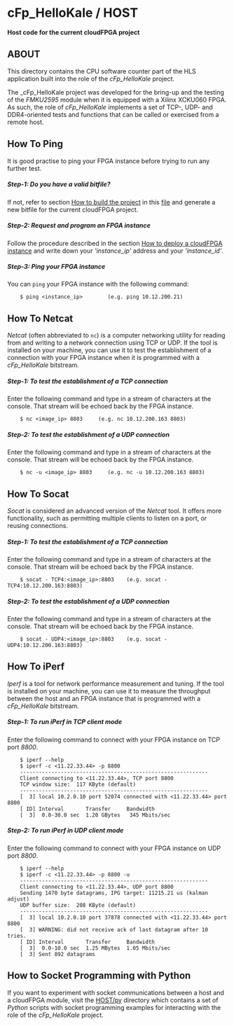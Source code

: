 cFp_HelloKale / HOST
===================
**Host code for the current cloudFPGA project**

## ABOUT
This directory contains the CPU software counter part of the HLS application built into 
the role of the _cFp_HelloKale_ project.

The _cFp_HelloKale project was developed for the bring-up and the testing of the _FMKU2595_ 
module when it is equipped with a Xilinx XCKU060 FPGA. As such, the role of _cFp_HelloKale_ 
implements a set of TCP-, UDP- and DDR4-oriented tests and functions that can be called or 
exercised from a remote host. 

## How To Ping
It is good practise to ping your FPGA instance before trying to run any further test.

##### Step-1: Do you have a valid bitfile?
If not, refer to section [How to build the project](../README.md#how-to-build-the-project) 
in this [file](../README.md) and generate a new bitfile for the current cloudFPGA project.

##### Step-2: Request and program an FPGA instance
Follow the procedure described in the section 
[How to deploy a cloudFPGA instance](../README.md#how-to-deploy-a-cloudfpga-instance) and 
write down your _'instance_ip'_ address and your _'instance_id'_.

##### Step-3: Ping your FPGA instance
You can `ping` your FPGA instance with the following command:
```
    $ ping <instance_ip>        (e.g. ping 10.12.200.21)
````

## How To Netcat
_Netcat_ (often abbreviated to `nc`) is a computer networking utility for reading from and 
writing to a network connection using TCP or UDP. If the tool is installed on your machine, 
you can use it to test the establishment of a connection with your FPGA instance when it is 
programmed with a _cFp_HelloKale_ bitstream.   

##### Step-1: To test the establishment of a TCP connection
Enter the following command and type in a stream of characters at the console. That 
stream will be echoed back by the FPGA instance.
```
    $ nc <image_ip> 8803     (e.g. nc 10.12.200.163 8803)
```
##### Step-2: To test the establishment of a UDP connection
Enter the following command and type in a stream of characters at the console. That 
stream will be echoed back by the FPGA instance.
```
    $ nc -u <image_ip> 8803     (e.g. nc -u 10.12.200.163 8803)
```

## How To Socat
_Socat_ is considered an advanced version of the _Netcat_ tool. It offers more 
functionality, such as permitting multiple clients to listen on a port, or reusing 
connections.

##### Step-1: To test the establishment of a TCP connection
Enter the following command and type in a stream of characters at the console. That 
stream will be echoed back by the FPGA instance.
```
    $ socat - TCP4:<image_ip>:8803    (e.g. socat - TCP4:10.12.200.163:8803)
```

##### Step-2: To test the establishment of a UDP connection
Enter the following command and type in a stream of characters at the console. That 
stream will be echoed back by the FPGA instance.
```
    $ socat - UDP4:<image_ip>:8803    (e.g. socat - UDP4:10.12.200.163:8803)
```

## How To iPerf 
_Iperf_ is a tool for network performance measurement and tuning. If the tool is 
installed on your machine, you can use it to measure the throughput between the 
host and an FPGA instance that is programmed with a _cFp_HelloKale_ bitstream. 

##### Step-1: To run iPerf in TCP client mode
Enter the following command to connect with your FPGA instance on TCP port *8800*.
```
    $ iperf --help
    $ iperf -c <11.22.33.44> -p 8800
    ------------------------------------------------------------
    Client connecting to <11.22.33.44>, TCP port 8800
    TCP window size:  117 KByte (default)
    ------------------------------------------------------------
    [  3] local 10.2.0.10 port 52074 connected with <11.22.33.44> port 8800
    [ ID] Interval       Transfer     Bandwidth
    [  3]  0.0-30.0 sec  1.20 GBytes   345 Mbits/sec
```

##### Step-2: To run iPerf in UDP client mode
Enter the following command to connect with your FPGA instance on UDP port *8800*.
```
    $ iperf --help
    $ iperf -c <11.22.33.44> -p 8800 -u
    ------------------------------------------------------------
    Client connecting to <11.22.33.44>, UDP port 8800
    Sending 1470 byte datagrams, IPG target: 11215.21 us (kalman adjust)
    UDP buffer size:  208 KByte (default)
    ------------------------------------------------------------
    [  3] local 10.2.0.10 port 37878 connected with <11.22.33.44> port 8800
    [  3] WARNING: did not receive ack of last datagram after 10 tries.
    [ ID] Interval       Transfer     Bandwidth
    [  3]  0.0-10.0 sec  1.25 MBytes  1.05 Mbits/sec
    [  3] Sent 892 datagrams
```

## How to Socket Programming with Python 
If you want to experiment with socket communications between a host and a cloudFPGA module,
visit the [HOST/py](./py/README.md) directory which contains a set of _Python_ scripts with
socket programming examples for interacting with the role of the _cFp_HelloKale_ project. 
 

